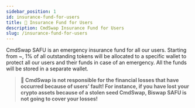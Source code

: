 ```yaml
---
sidebar_position: 1
id: insurance-fund-for-users
title: 🔐 Insurance Fund for Users
description: CmdSwap Insurance Fund for Users
slug: /insurance-fund-for-users
---
```


CmdSwap SAFU is an emergency insurance fund for all our users. Starting from ~, 1% of all outstanding tokens will be allocated to a specific wallet to protect all our users and their funds in case of an emergency. All the funds will be stored in a separate wallet.

> **🚨 CmdSwap is not responsible for the financial losses that have occurred because of users’ fault! For instance, if you have lost your crypto assets because of a stolen seed CmdSwap, Biswap SAFU is not going to cover your losses!**
